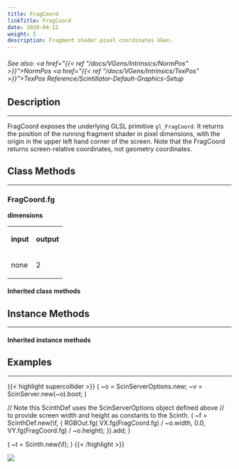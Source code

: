 ```yaml
---
title: FragCoord
linkTitle: FragCoord
date: 2020-04-12
weight: 5
description: Fragment shader pixel coordinates VGen.
---
```

<!-- generated file, please edit the original .schelp file(in the Scintillator repository) and then run schelpToMarkDown.scdscript to regenerate. -->
###### See also: <a href="{{< ref "/docs/VGens/Intrinsics/NormPos" >}}">NormPos</a> <a href="{{< ref "/docs/VGens/Intrinsics/TexPos" >}}">TexPos</a> Reference/Scintillator-Default-Graphics-Setup 



## Description
---



FragCoord exposes the underlying GLSL primitive <code>gl_FragCoord</code>. It returns the position of the running fragment shader in pixel dimensions, with the origin in the upper left hand corner of the screen. Note that the FragCoord returns screen-relative coordinates, not geometry coordinates.



## Class Methods
---



### FragCoord.fg



<strong>dimensions</strong>


<table>
<tr><td>

<strong>input</strong>

</td><td>

<strong>output</strong>

</td></tr>
<tr><td>

none

</td><td>

2

</td></tr>

</table>


#### Inherited class methods



## Instance Methods
---



#### Inherited instance methods



## Examples
---



{{< highlight supercollider >}}
(
~o = ScinServerOptions.new;
~v = ScinServer.new(~o).boot;
)

// Note this ScinthDef uses the ScinServerOptions object defined above
// to provide screen width and height as constants to the Scinth.
(
~f = ScinthDef.new(\f, {
    RGBOut.fg(
        VX.fg(FragCoord.fg) / ~o.width,
        0.0,
        VY.fg(FragCoord.fg) / ~o.height);
}).add;
)

(
~t = Scinth.new(\f);
)
{{< /highlight >}}

<img src="/images/schelp/FragCoordVis.png" />



